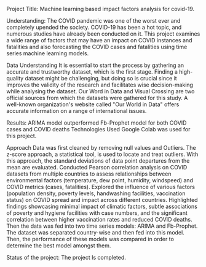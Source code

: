 Project Title:
Machine learning based impact factors analysis for covid-19.

Understanding:
The COVID pandemic was one of the worst ever and completely upended the society. COVID-19 has been a hot topic, and numerous studies have already been conducted on it. This project examines a wide range of factors that may have an impact on COVID instances and fatalities and also forecasting the COVID cases and fatalities using time series machine learning models.

Data Understanding
It is essential to start the process by gathering an accurate and trustworthy dataset, which is the first stage. Finding a high-quality dataset might be challenging, but doing so is crucial since it improves the validity of the research and facilitates wise decision-making while analysing the dataset.
Our Word in Data and Visual Crossing are two official sources from which the datasets were gathered for this study. A well-known organization's website called "Our World in Data" offers accurate information on a range of international issues.

Results:
ARIMA model outperformed Fb-Prophet model for both COVID cases and COVID deaths
Technologies Used
Google Colab was used for this project.

Approach
Data was first cleaned by removing null values and Outliers. The z-score approach, a statistical tool, is used to locate and treat outliers. With this approach, the standard deviations of data point departures from the mean are evaluated.
Conducted Pearson correlation analysis on COVID datasets from multiple countries to assess relationships between environmental factors (temperature, dew point, humidity, windspeed) and COVID metrics (cases, fatalities).
Explored the influence of various factors (population density, poverty levels, handwashing facilities, vaccination status) on COVID spread and impact across different countries.
Highlighted findings showcasing minimal impact of climatic factors, subtle associations of poverty and hygiene facilities with case numbers, and the significant correlation between higher vaccination rates and reduced COVID deaths.
Then the data was fed into two time series models: ARIMA and Fb-Prophet. The dataset was separated country-wise and then fed into this model. Then, the performance of these models was compared in order to determine the best model amongst them.

Status of the project: The project Is completed.

